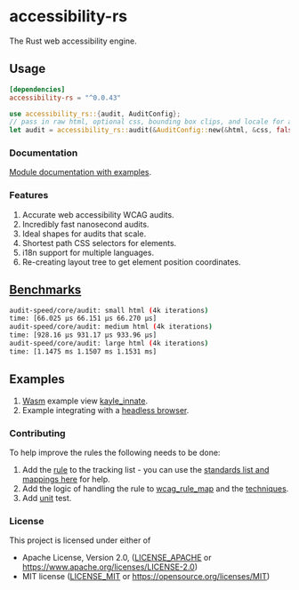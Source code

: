 # accessibility-rs

The Rust web accessibility engine.

## Usage

```toml
[dependencies]
accessibility-rs = "^0.0.43"
```

```rs
use accessibility_rs::{audit, AuditConfig};
// pass in raw html, optional css, bounding box clips, and locale for audit
let audit = accessibility_rs::audit(&AuditConfig::new(&html, &css, false, "en"));
```

### Documentation

[Module documentation with examples](https://docs.rs/accessibility-rs).

### Features

1. Accurate web accessibility WCAG audits.
1. Incredibly fast nanosecond audits.
1. Ideal shapes for audits that scale.
1. Shortest path CSS selectors for elements.
1. i18n support for multiple languages.
1. Re-creating layout tree to get element position coordinates.

## [Benchmarks](./benches/)

```sh
audit-speed/core/audit: small html (4k iterations)
time: [66.025 µs 66.151 µs 66.270 µs]
audit-speed/core/audit: medium html (4k iterations)
time: [928.16 µs 931.17 µs 933.96 µs]
audit-speed/core/audit: large html (4k iterations)                                                                            
time: [1.1475 ms 1.1507 ms 1.1531 ms]
```

## Examples

1. [Wasm](https://webassembly.org/) example view [kayle_innate](https://github.com/a11ywatch/kayle/blob/main/kayle_innate/kayle_innate/src/lib.rs#L35).
1. Example integrating with a [headless browser](https://github.com/a11ywatch/kayle/blob/main/kayle/tests/innate.ts#L14).

### Contributing

To help improve the rules the following needs to be done:

1. Add the [rule](./RULES.md) to the tracking list - you can use the [standards list and mappings here](https://squizlabs.github.io/HTML_CodeSniffer/Standards/WCAG2/) for help.
1. Add the logic of handling the rule to [wcag_rule_map](./accessibility-rs/src/engine/rules/wcag_rule_map.rs) and the [techniques](./accessibility-rs/src/engine/rules/techniques.rs).
1. Add [unit](./accessibility-rs/tests/unit/mod.rs) test.

### License

This project is licensed under either of

 * Apache License, Version 2.0, ([LICENSE_APACHE](LICENSE_APACHE) or
   https://www.apache.org/licenses/LICENSE-2.0)
 * MIT license ([LICENSE_MIT](LICENSE_MIT) or
   https://opensource.org/licenses/MIT)